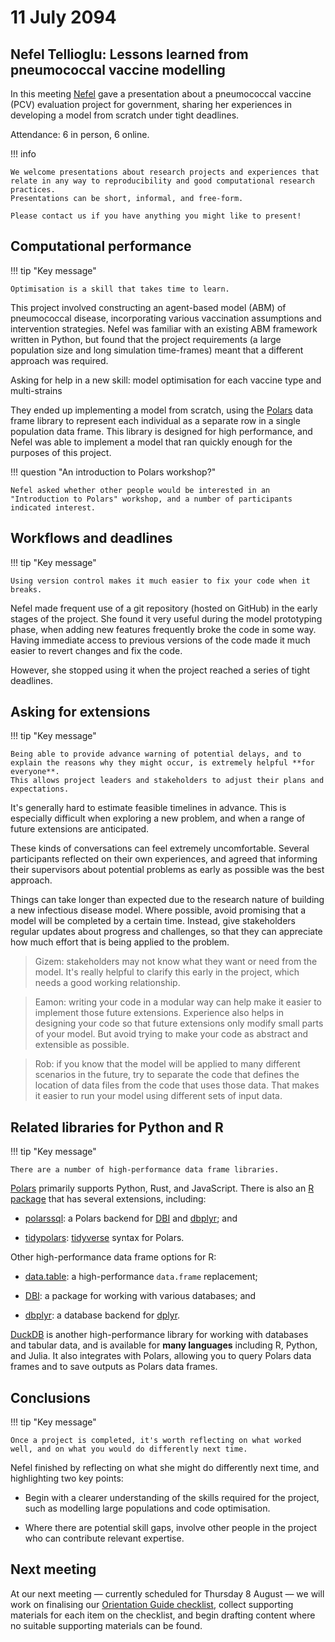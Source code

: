 # 11 July 2094

## Nefel Tellioglu: Lessons learned from pneumococcal vaccine modelling

In this meeting [Nefel](https://github.com/nefeltellioglu/) gave a presentation about a pneumococcal vaccine (PCV) evaluation project for government, sharing her experiences in developing a model from scratch under tight deadlines.

Attendance: 6 in person, 6 online.

!!! info

    We welcome presentations about research projects and experiences that relate in any way to reproducibility and good computational research practices.
    Presentations can be short, informal, and free-form.

    Please contact us if you have anything you might like to present!

## Computational performance

!!! tip "Key message"

    Optimisation is a skill that takes time to learn.

This project involved constructing an agent-based model (ABM) of pneumococcal disease, incorporating various vaccination assumptions and intervention strategies.
Nefel was familiar with an existing ABM framework written in Python, but found that the project requirements (a large population size and long simulation time-frames) meant that a different approach was required.

Asking for help in a new skill: model optimisation for each vaccine type and multi-strains

They ended up implementing a model from scratch, using the [Polars](https://pola.rs/) data frame library to represent each individual as a separate row in a single population data frame.
This library is designed for high performance, and Nefel was able to implement a model that ran quickly enough for the purposes of this project.

!!! question "An introduction to Polars workshop?"

    Nefel asked whether other people would be interested in an "Introduction to Polars" workshop, and a number of participants indicated interest.

## Workflows and deadlines

!!! tip "Key message"

    Using version control makes it much easier to fix your code when it breaks.

Nefel made frequent use of a git repository (hosted on GitHub) in the early stages of the project.
She found it very useful during the model prototyping phase, when adding new features frequently broke the code in some way.
Having immediate access to previous versions of the code made it much easier to revert changes and fix the code.

However, she stopped using it when the project reached a series of tight deadlines.

## Asking for extensions

!!! tip "Key message"

    Being able to provide advance warning of potential delays, and to explain the reasons why they might occur, is extremely helpful **for everyone**.
    This allows project leaders and stakeholders to adjust their plans and expectations.

It's generally hard to estimate feasible timelines in advance.
This is especially difficult when exploring a new problem, and when a range of future extensions are anticipated.

These kinds of conversations can feel extremely uncomfortable.
Several participants reflected on their own experiences, and agreed that informing their supervisors about potential problems as early as possible was the best approach.

Things can take longer than expected due to the research nature of building a new infectious disease model.
Where possible, avoid promising that a model will be completed by a certain time.
Instead, give stakeholders regular updates about progress and challenges, so that they can appreciate how much effort that is being applied to the problem.

> Gizem: stakeholders may not know what they want or need from the model.
> It's really helpful to clarify this early in the project, which needs a good working relationship.

> Eamon: writing your code in a modular way can help make it easier to implement those future extensions.
> Experience also helps in designing your code so that future extensions only modify small parts of your model.
> But avoid trying to make your code as abstract and extensible as possible.

> Rob: if you know that the model will be applied to many different scenarios in the future, try to separate the code that defines the location of data files from the code that uses those data.
> That makes it easier to run your model using different sets of input data.

## Related libraries for Python and R

!!! tip "Key message"

    There are a number of high-performance data frame libraries.

[Polars](https://pola.rs/) primarily supports Python, Rust, and JavaScript.
There is also an [R package](https://pola-rs.github.io/r-polars/) that has several extensions, including:

- [polarssql](https://rpolars.github.io/r-polarssql/): a Polars backend for [DBI](https://dbi.r-dbi.org/) and [dbplyr](https://dbplyr.tidyverse.org/); and

- [tidypolars](https://tidypolars.etiennebacher.com/): [tidyverse](https://www.tidyverse.org/) syntax for Polars.

Other high-performance data frame options for R:

- [data.table](https://rdatatable.gitlab.io/data.table/): a high-performance `data.frame` replacement;

- [DBI](https://dbi.r-dbi.org/): a package for working with various databases; and

- [dbplyr](https://dbplyr.tidyverse.org/): a database backend for [dplyr](https://dplyr.tidyverse.org/).

[DuckDB](https://duckdb.org/) is another high-performance library for working with databases and tabular data, and is available for **many languages** including R, Python, and Julia.
It also integrates with Polars, allowing you to query Polars data frames and to save outputs as Polars data frames.

## Conclusions

!!! tip "Key message"

    Once a project is completed, it's worth reflecting on what worked well, and on what you would do differently next time.

Nefel finished by reflecting on what she might do differently next time, and highlighting two key points:

- Begin with a clearer understanding of the skills required for the project, such as modelling large populations and code optimisation.

- Where there are potential skill gaps, involve other people in the project who can contribute relevant expertise.

## Next meeting

At our next meeting — currently scheduled for Thursday 8 August — we will work on finalising our [Orientation Guide checklist](../../orientation/README.md), collect supporting materials for each item on the checklist, and begin drafting content where no suitable supporting materials can be found.
